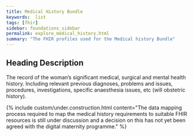 ```yaml
---
title: Medical History Bundle
keywords:  list
tags: [fhir]
sidebar: foundations_sidebar
permalink: explore_medical_history.html
summary: "The FHIR profiles used for the Medical history Bundle"
---
```


## Heading Description ##
The record of the woman’s significant medical, surgical and mental health history. Including relevant previous diagnoses, problems and issues, procedures, investigations, specific anaesthesia issues, etc (will obstetric history).

{% include custom/under.construction.html content="The data mapping process required to map the medical history requirements to suitable FHIR resources is still under discussion and a decision on this has not yet been agreed with the digital maternity programme." %}

